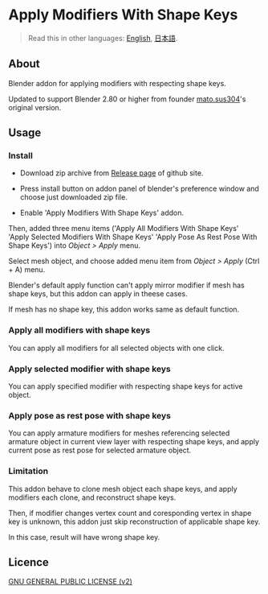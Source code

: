# Apply Modifiers With Shape Keys

> Read this in other languages: [English](README.md), [日本語](README.ja.md).

## About

Blender addon for applying modifiers with respecting shape keys.

Updated to support Blender 2.80 or higher from founder [mato.sus304](https://sites.google.com/site/matosus304blendernotes/home)'s original version.

## Usage

### Install

- Download zip archive from [Release page](../../releases) of github site.

- Press install button on addon panel of blender's preference window and choose just downloaded zip file.

- Enable 'Apply Modifiers With Shape Keys' addon.

Then, added three menu items ('Apply All Modifiers With Shape Keys' 'Apply Selected Modifiers With Shape Keys' 'Apply Pose As Rest Pose With Shape Keys') into *Object > Apply* menu.

Select mesh object, and choose added menu item from *Object > Apply* (Ctrl + A) menu.

Blender's default apply function can't apply mirror modifier if mesh has shape keys, but this addon can apply in theese cases.

If mesh has no shape key, this addon works same as default function.

### Apply all modifiers with shape keys

You can apply all modifiers for all selected objects with one click.

### Apply selected modifier with shape keys

You can apply specified modifier with respecting shape keys for active object.

### Apply pose as rest pose with shape keys

You can apply armature modifiers for meshes referencing selected armature object in current view layer with respecting shape keys, and apply current pose as rest pose for selected armature object.

### Limitation

This addon behave to clone mesh object each shape keys, and apply modifiers each clone, and reconstruct shape keys.

Then, if modifier changes vertex count and coresponding vertex in shape key is unknown, this addon just skip reconstruction of applicable shape key.

In this case, result will have wrong shape key.

## Licence

[GNU GENERAL PUBLIC LICENSE (v2)](LICENSE)

